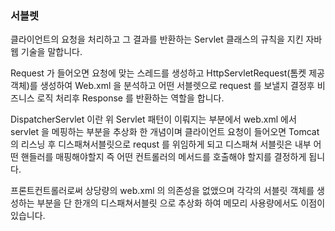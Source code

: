 ### 서블렛

클라이언트의 요청을 처리하고 그 결과를 반환하는 Servlet 클래스의 규칙을 지킨 자바 웹 기술을 말합니다.

Request 가 들어오면 요청에 맞는 스레드를 생성하고 HttpServletRequest(톰켓 제공 객체)를 생성하여 Web.xml 을 분석하고 
어떤 서블렛으로 request 를 보낼지 결정후 비즈니스 로직 처리후 Response 를 반환하는 역할을 합니다.

DispatcherServlet 이란
위 Servlet 패턴이 이뤄지는 부분에서 web.xml 에서 servlet 을 메핑하는 부분을 추상화 한 개념이며 
클라이언트 요청이 들어오면 Tomcat 의 리스닝 후 디스패쳐서블릿으로 requst 를 위임하게 되고 디스패쳐 서블릿은
내부 어떤 핸들러를 매핑해야할지 즉 어떤 컨트롤러의 메서드를 호출해야 할지를 결정하게 됩니다.

프론트컨트롤러로써 상당량의 web.xml 의 의존성을 없앴으며 각각의 서블릿 객체를 생성하는 부분을 단 한개의 디스패쳐서블릿
으로 추상화 하여 메모리 사용량에서도 이점이 있습니다.



